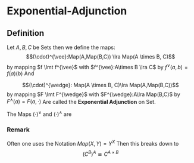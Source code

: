 # Exponential-Adjunction
## Definition
Let $A,B,C$ be Sets then we define the maps:
$$(\cdot)^{\vee}:Map(A,Map(B,C)) \lra Map(A \times B, C)$$ by mapping $f \lmt f^{\vee}$ with $f^{\vee}:A\times B \lra C$ by $f^{\vee}(a,b) = f(a)(b)$
And

$$(\cdot)^{\wedge}: Map(A \times B, C)\lra Map(A,Map(B,C))$$
by mapping $F \lmt F^{\wedge}$ with $F^{\wedge}:A\lra Map(B,C)$ by $F^{\wedge}(a) = F(a,\cdot)$
Are called the **Exponential Adjunction** on Set.

The Maps $(\cdot)^{\vee}$ and $(\cdot)^{\wedge}$ are 

### Remark
Often one uses the Notation $Map(X,Y) = Y^X$
Then this breaks down to 
$$(C^B)^A \cong C^{A \times B}$$